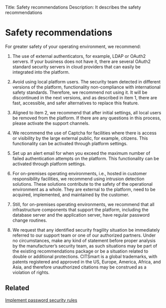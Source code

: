 Title: Safety recommendations
Description: It describes the safety recommendations

# Safety recommendations

For greater safety of your operating environment, we recommend:

1. The use of external authenticators, for example, LDAP or OAuth2 servers. If your business does not have it, there are several OAuth2 standard security servers in cloud providers that can easily be integrated into the platform.

2. Avoid using local platform users. The security team detected in different versions of the platform, functionality non-compliance with international safety standards. Therefore, we recommend not using it. It will be discontinued in the next versions, and as described in item 1, there are fast, accessible, and safer alternatives to replace this feature.

3. Aligned to item 2, we recommend that after initial settings, all local users be removed from the platform. If there are any questions in this process, please activate the support channels.

4. We recommend the use of Captcha for facilities where there is access or visibility by the large external public, for example, citizens. This functionality can be activated through platform settings. 

5. Set up an alert email for when you exceed the maximum number of failed authentication attempts on the platform. This functionality can be activated through platform settings.

6. For on-premises operating environments, i.e., hosted in customer responsibility facilities, we recommend using intrusion detection solutions. These solutions contribute to the safety of the operational environment as a whole. They are external to the platform, need to be acquired, implemented, and maintained by the customer.

7. Still, for on-premises operating environments, we recommend that all infrastructure components that support the platform, including the database server and the application server, have regular password change routines.

8. We request that any identified security fragility situation be immediately referred to our support team or one of our authorized partners. Under no circumstances, make any kind of statement before proper analysis by the manufacturer’s security team, as such situations may be part of the existing recommendations package or be a situation related to double or additional protections. CITSmart is a global trademarks, with patents registered and approved in the US, Europe, America, Africa, and Asia, and therefore unauthorized citations may be construed as a violation of rights.


## Related

[Implement password security rules](/en-us/citsmart-platform-8/platform-administration/security/implement-password-security-rules.html)
